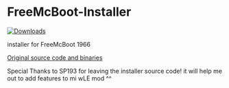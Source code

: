 # FreeMcBoot-Installer

[![Downloads](https://img.shields.io/github/downloads/israpps/FreeMcBoot-Installer/total.svg)](https://github.com/israpps/FreeMcBoot-Installer/releases)


 installer for FreeMcBoot 1966


[Original source code and binaries](https://sites.google.com/view/ysai187/home/projects/fmcbfhdb)

Special Thanks to SP193 for leaving the installer source code! it will help me out to add features to mi wLE mod ^^
